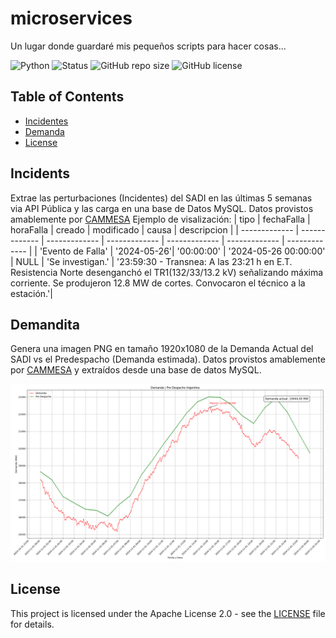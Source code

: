 # microservices
Un lugar donde guardaré mis pequeños scripts para hacer cosas...

![Python](https://img.shields.io/badge/Python-3776AB?style=for-the-badge&logo=python&logoColor=black)
![Status](https://img.shields.io/badge/Status-stable-green)
![GitHub repo size](https://img.shields.io/github/repo-size/juanstdio/microservices)
![GitHub license](https://img.shields.io/github/license/juanstdio/microservices) 
## Table of Contents

- [Incidentes](#incidents)
- [Demanda](#demandita)
- [License](#license)

## Incidents

Extrae las perturbaciones (Incidentes) del SADI en las últimas 5 semanas via API Pública y las carga en una base de Datos MySQL. Datos provistos amablemente por [CAMMESA](https://cammesaweb.cammesa.com/)
Ejemplo de visalización:
| tipo | fechaFalla | horaFalla | creado | modificado | causa | descripcion |
| ------------- | ------------- | ------------- | ------------- | ------------- | ------------- | ------------- |
| 'Evento de Falla'	| '2024-05-26'|	 '00:00:00'	| '2024-05-26 00:00:00'	| NULL	| 'Se investigan.'	| '23:59:30 - Transnea: A las 23:21 h en E.T. Resistencia Norte desenganchó el TR1(132/33/13.2 kV) señalizando máxima corriente. Se produjeron 12.8 MW de cortes. Convocaron el técnico a la estación.'|

## Demandita
Genera una imagen PNG en tamaño 1920x1080 de la Demanda Actual del SADI vs el Predespacho (Demanda estimada). Datos provistos amablemente por [CAMMESA](https://cammesaweb.cammesa.com/) y extraídos desde una base de datos MySQL.

![](https://raw.githubusercontent.com/juanstdio/microservices/refs/heads/main/grafico_demanda_predespacho.png)


## License

This project is licensed under the Apache License 2.0 - see the [LICENSE](LICENSE) file for details.
